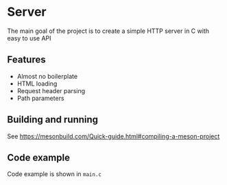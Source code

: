 # Server
The main goal of the project is to create a simple HTTP server in C with easy to use API

## Features
- Almost no boilerplate
- HTML loading
- Request header parsing
- Path parameters

## Building and running
See https://mesonbuild.com/Quick-guide.html#compiling-a-meson-project

## Code example
Code example is shown in `main.c`
